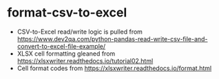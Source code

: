# format-csv-to-excel
- CSV-to-Excel read/write logic is pulled from https://www.dev2qa.com/python-pandas-read-write-csv-file-and-convert-to-excel-file-example/  
- XLSX cell formatting gleaned from https://xlsxwriter.readthedocs.io/tutorial02.html  
- Cell format codes from https://xlsxwriter.readthedocs.io/format.html  
